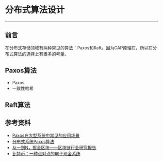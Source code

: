# 分布式算法设计
--------

## 前言
在分布式存储领域有两种常见的算法：Paxos和Raft。因为CAP原理在，所以在分布式算法的选择上有很多的考量。

## Paxos算法

- Paxos
- 一致性哈希

## Raft算法

## 参考资料

- [Paxos在大型系统中常见的应用场景](https://timyang.net/distributed/paxos-scenarios/)
- [分布式系统Paxos算法](http://www.jdon.com/artichect/paxos.html)
- [从一到N，掘金区块——区块链行业研究报告](http://36kr.com/p/5048221.html)
- [比特币：一种点对点的电子现金系统](http://wenku.baidu.com/view/f26c8d916bec0975f465e236.html)